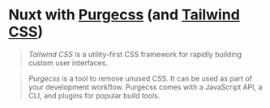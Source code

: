 # Nuxt with [Purgecss](https://www.purgecss.com/) (and [Tailwind CSS](https://tailwindcss.com))

> *Tailwind CSS* is a utility-first CSS framework for rapidly building custom user interfaces.


> *Purgecss* is a tool to remove unused CSS. It can be used as part of your development workflow. Purgecss comes with a JavaScript API, a CLI, and plugins for popular build tools.
